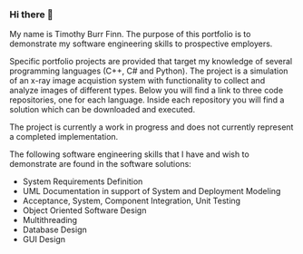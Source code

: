 ### Hi there 👋

My name is Timothy Burr Finn. The purpose of this portfolio is to demonstrate my software engineering skills to prospective employers. 

Specific portfolio projects are provided that target my knowledge of several programming languages (C++, C# and Python). The project is a simulation of an x-ray image acquistion system with functionality to collect and analyze images of different types. Below you will find a link to three code repositories, one for each language. Inside each repository you will find a solution which can be downloaded and executed.

The project is currently a work in progress and does not currently represent a completed implementation.

The following software engineering skills that I have and wish to demonstrate are found in the software solutions:

- System Requirements Definition 
- UML Documentation in support of System and Deployment Modeling
- Acceptance, System, Component Integration, Unit Testing
- Object Oriented Software Design
- Multithreading
- Database Design
- GUI Design


<!--
**tbfinn/tbfinn** is a ✨ _special_ ✨ repository because its `README.md` (this file) appears on your GitHub profile.

Here are some ideas to get you started:

- 🔭 I’m currently working on ...
- 🌱 I’m currently learning ...
- 👯 I’m looking to collaborate on ...
- 🤔 I’m looking for help with ...
- 💬 Ask me about ...
- 📫 How to reach me: ...
- 😄 Pronouns: ...
- ⚡ Fun fact: ...
-->
